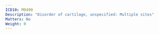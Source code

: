 ```yaml
---
ICD10: M9490
Description: "Disorder of cartilage, unspecified: Multiple sites"
Matters: No
Weight: 0
---
```


